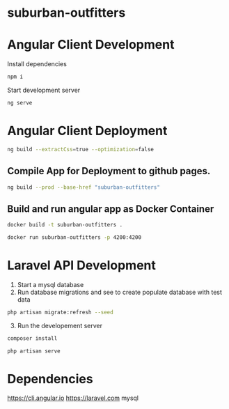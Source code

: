 # suburban-outfitters

# Angular Client Development

Install dependencies

```bash
npm i
```

Start development server

```bash
ng serve
```

# Angular Client Deployment

```bash
ng build --extractCss=true --optimization=false
```
## Compile App for Deployment to github pages.

```bash
ng build --prod --base-href "suburban-outfitters"

```

## Build and run angular app as Docker Container

```bash
docker build -t suburban-outfitters .
```

```bash
docker run suburban-outfitters -p 4200:4200 
```

# Laravel API Development

1. Start a mysql database
2. Run database migrations and see to create populate database with test data

```bash
php artisan migrate:refresh --seed
```

3. Run the developement server

```bash
composer install
```

```bash
php artisan serve
```

# Dependencies

https://cli.angular.io
https://laravel.com
mysql